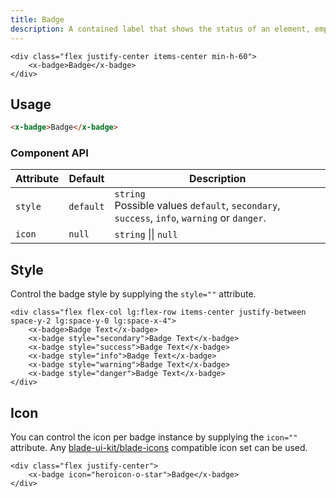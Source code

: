```yaml
---
title: Badge
description: A contained label that shows the status of an element, emphasizes an element, or helps categorize an element with other similar elements.
---
```


```blade-component-preview
<div class="flex justify-center items-center min-h-60">
    <x-badge>Badge</x-badge>
</div>
```

## Usage

```html
<x-badge>Badge</x-badge>
```

### Component API

| Attribute | Default   | Description                                                                                   |
| --------- | --------- | --------------------------------------------------------------------------------------------- |
| `style`   | `default` | `string`<br>Possible values `default`, `secondary`, `success`, `info`, `warning` or `danger`. |
| `icon`    | `null`    | `string` &#124;&#124; `null`                                                                  |

## Style

Control the badge style by supplying the `style=""` attribute.

```blade-component-code
<div class="flex flex-col lg:flex-row items-center justify-between space-y-2 lg:space-y-0 lg:space-x-4">
    <x-badge>Badge Text</x-badge>
    <x-badge style="secondary">Badge Text</x-badge>
    <x-badge style="success">Badge Text</x-badge>
    <x-badge style="info">Badge Text</x-badge>
    <x-badge style="warning">Badge Text</x-badge>
    <x-badge style="danger">Badge Text</x-badge>
</div>
```

## Icon

You can control the icon per badge instance by supplying the `icon=""` attribute. Any [blade-ui-kit/blade-icons](https://github.com/blade-ui-kit/blade-icons) compatible icon set can be used.

```blade-component-code
<div class="flex justify-center">
    <x-badge icon="heroicon-o-star">Badge</x-badge>
</div>
```
